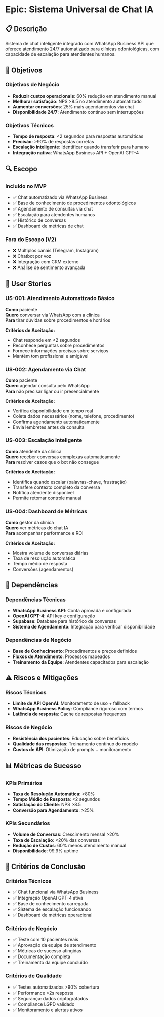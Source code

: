 # Epic: Sistema Universal de Chat IA

## 📋 Descrição

Sistema de chat inteligente integrado com WhatsApp Business API que oferece atendimento 24/7 automatizado para clínicas odontológicas, com capacidade de escalação para atendentes humanos.

## 🎯 Objetivos

### Objetivos de Negócio

- **Reduzir custos operacionais**: 60% redução em atendimento manual
- **Melhorar satisfação**: NPS >8.5 no atendimento automatizado
- **Aumentar conversões**: 25% mais agendamentos via chat
- **Disponibilidade 24/7**: Atendimento contínuo sem interrupções

### Objetivos Técnicos

- **Tempo de resposta**: <2 segundos para respostas automáticas
- **Precisão**: >90% de respostas corretas
- **Escalação inteligente**: Identificar quando transferir para humano
- **Integração nativa**: WhatsApp Business API + OpenAI GPT-4

## 🔍 Escopo

### Incluído no MVP

- ✅ Chat automatizado via WhatsApp Business
- ✅ Base de conhecimento de procedimentos odontológicos
- ✅ Agendamento de consultas via chat
- ✅ Escalação para atendentes humanos
- ✅ Histórico de conversas
- ✅ Dashboard de métricas de chat

### Fora do Escopo (V2)

- ❌ Múltiplos canais (Telegram, Instagram)
- ❌ Chatbot por voz
- ❌ Integração com CRM externo
- ❌ Análise de sentimento avançada

## 📖 User Stories

### US-001: Atendimento Automatizado Básico

**Como** paciente  
**Quero** conversar via WhatsApp com a clínica  
**Para** tirar dúvidas sobre procedimentos e horários

**Critérios de Aceitação:**

- Chat responde em <2 segundos
- Reconhece perguntas sobre procedimentos
- Fornece informações precisas sobre serviços
- Mantém tom profissional e amigável

### US-002: Agendamento via Chat

**Como** paciente  
**Quero** agendar consulta pelo WhatsApp  
**Para** não precisar ligar ou ir presencialmente

**Critérios de Aceitação:**

- Verifica disponibilidade em tempo real
- Coleta dados necessários (nome, telefone, procedimento)
- Confirma agendamento automaticamente
- Envia lembretes antes da consulta

### US-003: Escalação Inteligente

**Como** atendente da clínica  
**Quero** receber conversas complexas automaticamente  
**Para** resolver casos que o bot não consegue

**Critérios de Aceitação:**

- Identifica quando escalar (palavras-chave, frustração)
- Transfere contexto completo da conversa
- Notifica atendente disponível
- Permite retomar controle manual

### US-004: Dashboard de Métricas

**Como** gestor da clínica  
**Quero** ver métricas do chat IA  
**Para** acompanhar performance e ROI

**Critérios de Aceitação:**

- Mostra volume de conversas diárias
- Taxa de resolução automática
- Tempo médio de resposta
- Conversões (agendamentos)

## 🔗 Dependências

### Dependências Técnicas

- **WhatsApp Business API**: Conta aprovada e configurada
- **OpenAI GPT-4**: API key e configuração
- **Supabase**: Database para histórico de conversas
- **Sistema de Agendamento**: Integração para verificar disponibilidade

### Dependências de Negócio

- **Base de Conhecimento**: Procedimentos e preços definidos
- **Fluxos de Atendimento**: Processos mapeados
- **Treinamento da Equipe**: Atendentes capacitados para escalação

## ⚠️ Riscos e Mitigações

### Riscos Técnicos

- **Limite de API OpenAI**: Monitoramento de uso + fallback
- **WhatsApp Business Policy**: Compliance rigoroso com termos
- **Latência de resposta**: Cache de respostas frequentes

### Riscos de Negócio

- **Resistência dos pacientes**: Educação sobre benefícios
- **Qualidade das respostas**: Treinamento contínuo do modelo
- **Custos de API**: Otimização de prompts + monitoramento

## 📊 Métricas de Sucesso

### KPIs Primários

- **Taxa de Resolução Automática**: >80%
- **Tempo Médio de Resposta**: <2 segundos
- **Satisfação do Cliente**: NPS >8.5
- **Conversão para Agendamento**: >25%

### KPIs Secundários

- **Volume de Conversas**: Crescimento mensal >20%
- **Taxa de Escalação**: <20% das conversas
- **Redução de Custos**: 60% menos atendimento manual
- **Disponibilidade**: 99.9% uptime

## 🚀 Critérios de Conclusão

### Critérios Técnicos

- ✅ Chat funcional via WhatsApp Business
- ✅ Integração OpenAI GPT-4 ativa
- ✅ Base de conhecimento carregada
- ✅ Sistema de escalação funcionando
- ✅ Dashboard de métricas operacional

### Critérios de Negócio

- ✅ Teste com 10 pacientes reais
- ✅ Aprovação da equipe de atendimento
- ✅ Métricas de sucesso atingidas
- ✅ Documentação completa
- ✅ Treinamento da equipe concluído

### Critérios de Qualidade

- ✅ Testes automatizados >90% cobertura
- ✅ Performance <2s resposta
- ✅ Segurança: dados criptografados
- ✅ Compliance LGPD validado
- ✅ Monitoramento e alertas ativos

